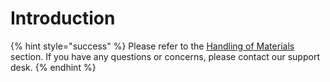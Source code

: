 # Introduction



{% hint style="success" %}
Please refer to the [Handling of Materials](https://twelite.gitbook.io/general/about_documents) section. If you have any questions or concerns, please contact our support desk.
{% endhint %}

